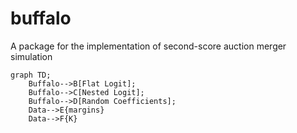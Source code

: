 # buffalo
A package for the implementation of second-score auction merger simulation

```mermaid
graph TD;
    Buffalo-->B[Flat Logit];
    Buffalo-->C[Nested Logit];
    Buffalo-->D[Random Coefficients];
    Data-->E{margins}
    Data-->F{K}
```
